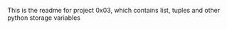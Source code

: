 This is the readme for project 0x03, which contains list, tuples and other python storage variables
